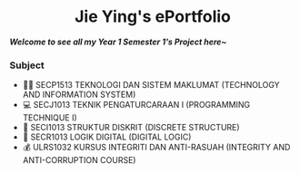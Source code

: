 <h1 align="center">
  Jie Ying's ePortfolio
</h1>
<b><i>  Welcome to see all my Year 1 Semester 1's Project here~</i></b>


### Subject
* 👩‍💻 SECP1513 TEKNOLOGI DAN SISTEM MAKLUMAT (TECHNOLOGY AND INFORMATION SYSTEM)
* 💻 SECJ1013 TEKNIK PENGATURCARAAN I (PROGRAMMING TECHNIQUE I)
* 🧮 SECI1013 STRUKTUR DISKRIT (DISCRETE STRUCTURE)
* 📱 SECR1013 LOGIK DIGITAL (DIGITAL LOGIC)
* 💰 ULRS1032 KURSUS INTEGRITI DAN ANTI-RASUAH (INTEGRITY AND ANTI-CORRUPTION COURSE)

<!---
jygoe/jygoe is a ✨ special ✨ repository because its `README.md` (this file) appears on your GitHub profile.
You can click the Preview link to take a look at your changes.
--->
